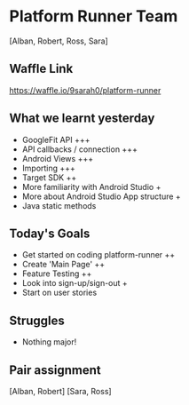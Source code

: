 # Platform Runner Team
 [Alban, Robert, Ross, Sara]

## Waffle Link
  https://waffle.io/9sarah0/platform-runner

## What we learnt yesterday
  * GoogleFit API +++
  * API callbacks / connection +++
  * Android Views +++
  * Importing +++
  * Target SDK ++
  * More familiarity with Android Studio +
  * More about Android Studio App structure +
  * Java static methods

## Today's Goals
  * Get started on coding platform-runner ++
  * Create 'Main Page' ++
  * Feature Testing ++
  * Look into sign-up/sign-out +
  * Start on user stories


## Struggles
  * Nothing major!

## Pair assignment
  [Alban, Robert]
  [Sara, Ross]
